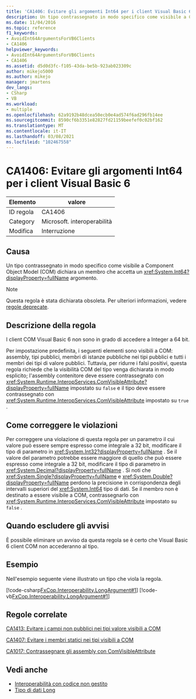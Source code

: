 ```yaml
---
title: 'CA1406: Evitare gli argomenti Int64 per i client Visual Basic 6'
description: Un tipo contrassegnato in modo specifico come visibile a Component Object Model (COM) dichiara un membro che accetta un argomento System. Int64.
ms.date: 11/04/2016
ms.topic: reference
f1_keywords:
- AvoidInt64ArgumentsForVB6Clients
- CA1406
helpviewer_keywords:
- AvoidInt64ArgumentsForVB6Clients
- CA1406
ms.assetid: d5d0d3fc-f105-43da-be5b-923ab023309c
author: mikejo5000
ms.author: mikejo
manager: jmartens
dev_langs:
- CSharp
- VB
ms.workload:
- multiple
ms.openlocfilehash: 62a9192b48dcea50ecb0e4ad574f6ad296fb14ee
ms.sourcegitcommit: 8590cf6b3351e82827fd21159beefef0c02bf162
ms.translationtype: MT
ms.contentlocale: it-IT
ms.lasthandoff: 03/08/2021
ms.locfileid: "102467558"
---
```

# <a name="ca1406-avoid-int64-arguments-for-visual-basic-6-clients"></a>CA1406: Evitare gli argomenti Int64 per i client Visual Basic 6

|Elemento|valore|
|-|-|
|ID regola|CA1406|
|Category|Microsoft. interoperabilità|
|Modifica|Interruzione|

## <a name="cause"></a>Causa
Un tipo contrassegnato in modo specifico come visibile a Component Object Model (COM) dichiara un membro che accetta un <xref:System.Int64?displayProperty=fullName> argomento.

> [!NOTE]
> Questa regola è stata dichiarata obsoleta. Per ulteriori informazioni, vedere [regole deprecate](fxcop-unported-deprecated-rules.md).

## <a name="rule-description"></a>Descrizione della regola
I client COM Visual Basic 6 non sono in grado di accedere a Integer a 64 bit.

Per impostazione predefinita, i seguenti elementi sono visibili a COM: assembly, tipi pubblici, membri di istanze pubbliche nei tipi pubblici e tutti i membri dei tipi di valore pubblici. Tuttavia, per ridurre i falsi positivi, questa regola richiede che la visibilità COM del tipo venga dichiarata in modo esplicito; l'assembly contenitore deve essere contrassegnato con <xref:System.Runtime.InteropServices.ComVisibleAttribute?displayProperty=fullName> impostato su `false` e il tipo deve essere contrassegnato con <xref:System.Runtime.InteropServices.ComVisibleAttribute> impostato su `true` .

## <a name="how-to-fix-violations"></a>Come correggere le violazioni
Per correggere una violazione di questa regola per un parametro il cui valore può essere sempre espresso come integrale a 32 bit, modificare il tipo di parametro in <xref:System.Int32?displayProperty=fullName> . Se il valore del parametro potrebbe essere maggiore di quello che può essere espresso come integrale a 32 bit, modificare il tipo di parametro in <xref:System.Decimal?displayProperty=fullName> . Si noti che <xref:System.Single?displayProperty=fullName> e <xref:System.Double?displayProperty=fullName> perdono la precisione in corrispondenza degli intervalli superiori del <xref:System.Int64> tipo di dati. Se il membro non è destinato a essere visibile a COM, contrassegnarlo con <xref:System.Runtime.InteropServices.ComVisibleAttribute> impostato su `false` .

## <a name="when-to-suppress-warnings"></a>Quando escludere gli avvisi
È possibile eliminare un avviso da questa regola se è certo che Visual Basic 6 client COM non accederanno al tipo.

## <a name="example"></a>Esempio
Nell'esempio seguente viene illustrato un tipo che viola la regola.

[!code-csharp[FxCop.Interoperability.LongArgument#1](../code-quality/codesnippet/CSharp/ca1406-avoid-int64-arguments-for-visual-basic-6-clients_1.cs)]
[!code-vb[FxCop.Interoperability.LongArgument#1](../code-quality/codesnippet/VisualBasic/ca1406-avoid-int64-arguments-for-visual-basic-6-clients_1.vb)]

## <a name="related-rules"></a>Regole correlate
[CA1413: Evitare i campi non pubblici nei tipi valore visibili a COM](../code-quality/ca1413.md)

[CA1407: Evitare i membri statici nei tipi visibili a COM](../code-quality/ca1407.md)

[CA1017: Contrassegnare gli assembly con ComVisibleAttribute](/dotnet/fundamentals/code-analysis/quality-rules/ca1017)

## <a name="see-also"></a>Vedi anche

- [Interoperabilità con codice non gestito](/dotnet/framework/interop/index)
- [Tipo di dati Long](/dotnet/visual-basic/language-reference/data-types/long-data-type)
